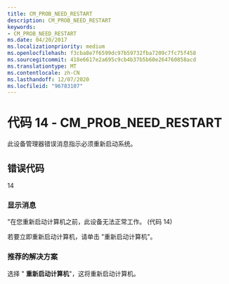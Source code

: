 ```yaml
---
title: CM_PROB_NEED_RESTART
description: CM_PROB_NEED_RESTART
keywords:
- CM_PROB_NEED_RESTART
ms.date: 04/20/2017
ms.localizationpriority: medium
ms.openlocfilehash: f3cba8e7f6599dc97b59732fba7209c7fc75f458
ms.sourcegitcommit: 418e6617e2a695c9cb4b37b5b60e264760858acd
ms.translationtype: MT
ms.contentlocale: zh-CN
ms.lasthandoff: 12/07/2020
ms.locfileid: "96783107"
---
```

# <a name="code-14---cm_prob_need_restart"></a>代码 14 - CM_PROB_NEED_RESTART

此设备管理器错误消息指示必须重新启动系统。

## <a name="error-code"></a>错误代码

14

### <a name="display-message"></a>显示消息

"在您重新启动计算机之前，此设备无法正常工作。  (代码 14) 

若要立即重新启动计算机，请单击 "重新启动计算机"。

### <a name="recommended-resolution"></a>推荐的解决方案

选择 " **重新启动计算机**"，这将重新启动计算机。
